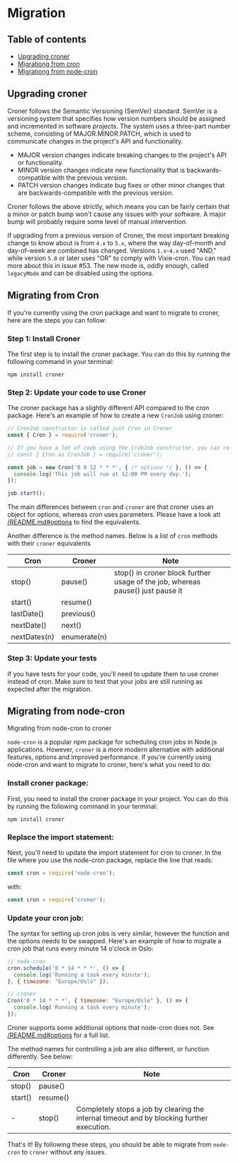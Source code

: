 # Migration

## Table of contents

*  [Upgrading croner](#upgrading-croner)
*  [Migrationg from cron](#migrating-from-cron)
*  [Migrationg from node-cron](#migrating-from-node-cron)

## Upgrading croner

Croner follows the Semantic Versioning (SemVer) standard. SemVer is a versioning system that specifies how version numbers should be assigned and incremented in software projects. The system uses a three-part number scheme, consisting of MAJOR.MINOR.PATCH, which is used to communicate changes in the project's API and functionality.

  * MAJOR version changes indicate breaking changes to the project's API or functionality.
  * MINOR version changes indicate new functionality that is backwards-compatible with the previous version.
  * PATCH version changes indicate bug fixes or other minor changes that are backwards-compatible with the previous version.

Croner follows the above strictly, which means you can be fairly certain that a minor or patch bump won't cause any issues with your software. A major bump will probably require some level of manual intervention.

If upgrading from a previous version of Croner, the most important breaking change to know about is from `4.x` to `5.x`, where the way day-of-month and day-of-week are combined has changed. Versions `1.x`-`4.x` used "AND," while version `5.0` or later uses "OR" to comply with Vixie-cron. You can read more about this in issue #53. The new mode is, oddly enough, called `legacyMode` and can be disabled using the options.

## Migrating from Cron

If you're currently using the cron package and want to migrate to croner, here are the steps you can follow:

### Step 1: Install Croner

The first step is to install the croner package. You can do this by running the following command in your terminal:

```
npm install croner
```

### Step 2: Update your code to use Croner

The croner package has a slightly different API compared to the cron package. Here's an example of how to create a new `CronJob` using croner:

```js
// CronJob constructor is called just Cron in Croner
const { Cron } = require('croner');

// If you have a lot of code using the CrobJob constructor, you can re-use the name like this
// const { Cron as CronJob } = require('croner');

const job = new Cron('0 0 12 * * *', { /* options */ }, () => {
  console.log('This job will run at 12:00 PM every day.');
});

job.start();
```

The main differences between `cron` and `croner` are that croner uses an object for options, whereas cron uses parameters. Please have a look att [/README.md#options](/README.md#options) to find the equivalents.

Another difference is the method names. Below is a list of `cron` methods with their `croner` equivalents

| Cron | Croner | Note |
| ---- | ------ | ---- |
| stop() | pause() | stop() in croner block further usage of the job, whereas pause() just pause it |
| start() | resume() | |
| lastDate() | previous() | |
| nextDate() | next() | |
| nextDates(n) | enumerate(n) | |

### Step 3: Update your tests

If you have tests for your code, you'll need to update them to use croner instead of cron. Make sure to test that your jobs are still running as expected after the migration.

## Migrating from node-cron

Migrating from node-cron to croner

`node-cron` is a popular npm package for scheduling cron jobs in Node.js applications. However, `croner` is a more modern alternative with additional features, options and improved performance. If you're currently using node-cron and want to migrate to croner, here's what you need to do:

### Install croner package:

First, you need to install the croner package in your project. You can do this by running the following command in your terminal:

```npm install croner```

### Replace the import statement:

Next, you'll need to update the import statement for cron to croner. In the file where you use the node-cron package, replace the line that reads:

```javascript
const cron = require('node-cron');
```

with:

```javascript
const cron = require('croner');
```

### Update your cron job:

The syntax for setting up cron jobs is very similar, however the function and the options needs to be swapped. Here's an example of how to migrate a cron job that runs every minute 14 o'clock in Oslo:

```javascript
// node-cron
cron.schedule('0 * 14 * * *', () => {
  console.log('Running a task every minute');
}, { timezone: "Europe/Oslo" });

// croner
Cron('0 * 14 * * *', { timezone: "Europe/Oslo" }, () => {
  console.log('Running a task every minute');
});
```

Croner supports some additional options that node-cron does not. See [/README.md#options](/README.md#options) for a full list.

The method names for controlling a job are also different, or function differently. See below:

| Cron | Croner | Note |
| ---- | ------ | ---- |
| stop() | pause() | |
| start() | resume() | |
| -      | stop() | Completely stops a job by clearing the internal timeout and by blocking further execution. | 

That's it! By following these steps, you should be able to migrate from `node-cron` to `croner` without any issues.